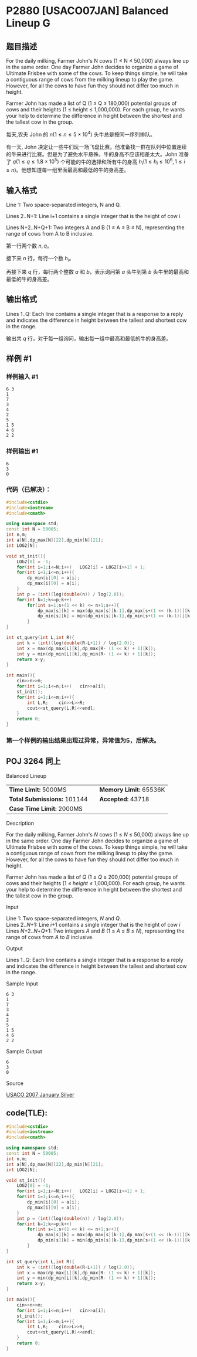 # P2880 [USACO07JAN] Balanced Lineup G

## 题目描述

For the daily milking, Farmer John's N cows (1 ≤ N ≤ 50,000) always line up in the same order. One day Farmer John decides to organize a game of Ultimate Frisbee with some of the cows. To keep things simple, he will take a contiguous range of cows from the milking lineup to play the game. However, for all the cows to have fun they should not differ too much in height.

Farmer John has made a list of Q (1 ≤ Q ≤ 180,000) potential groups of cows and their heights (1 ≤ height ≤ 1,000,000). For each group, he wants your help to determine the difference in height between the shortest and the tallest cow in the group.

每天,农夫 John 的 $n(1\le n\le 5\times 10^4)$ 头牛总是按同一序列排队。

有一天, John 决定让一些牛们玩一场飞盘比赛。他准备找一群在队列中位置连续的牛来进行比赛。但是为了避免水平悬殊，牛的身高不应该相差太大。John 准备了 $q(1\le q\le 1.8\times10^5)$ 个可能的牛的选择和所有牛的身高 $h_i(1\le h_i\le 10^6,1\le i\le n)$。他想知道每一组里面最高和最低的牛的身高差。

## 输入格式

Line 1: Two space-separated integers, N and Q.


Lines 2..N+1: Line i+1 contains a single integer that is the height of cow i


Lines N+2..N+Q+1: Two integers A and B (1 ≤ A ≤ B ≤ N), representing the range of cows from A to B inclusive.

第一行两个数 $n,q$。

接下来 $n$ 行，每行一个数 $h_i$。

再接下来 $q$ 行，每行两个整数 $a$ 和 $b$，表示询问第 $a$ 头牛到第 $b$ 头牛里的最高和最低的牛的身高差。

## 输出格式

Lines 1..Q: Each line contains a single integer that is a response to a reply and indicates the difference in height between the tallest and shortest cow in the range.

输出共 $q$ 行，对于每一组询问，输出每一组中最高和最低的牛的身高差。

## 样例 #1

### 样例输入 #1

```
6 3
1
7
3
4
2
5
1 5
4 6
2 2
```

### 样例输出 #1

```
6
3
0
```

### 代码（已解决）：
```cpp
#include<cstdio>
#include<iostream>
#include<cmath>

using namespace std;
const int N = 50005;
int n,m;
int a[N],dp_max[N][22],dp_min[N][21];
int LOG2[N];

void st_init(){
	LOG2[0] = -1;
	for(int i=1;i<=N;i++)	LOG2[i] = LOG2[i>>1] + 1;
	for(int i=1;i<=n;i++){
		dp_min[i][0] = a[i];
		dp_max[i][0] = a[i];
	} 
	int p = (int)(log(double(n)) / log(2.0));
	for(int k=1;k<=p;k++)
		for(int s=1;s+(1 << k) <= n+1;s++){
			dp_max[s][k] = max(dp_max[s][k-1],dp_max[s+(1 << (k-1))][k-1]);
			dp_min[s][k] = min(dp_min[s][k-1],dp_min[s+(1 << (k-1))][k-1]); 
		}
}

int st_query(int L,int R){
	int k = (int)(log(double(R-L+1)) / log(2.0));
	int x = max(dp_max[L][k],dp_max[R- (1 << k) + 1][k]);
	int y = min(dp_min[L][k],dp_min[R- (1 << k) + 1][k]);
	return x-y;
}

int main(){
	cin>>n>>m;
	for(int i=1;i<=n;i++)	cin>>a[i];
	st_init();
	for(int i=1;i<=m;i++){
		int L,R;	cin>>L>>R;
		cout<<st_query(L,R)<<endl; 
	}
	return 0;
}
```

### 第一个样例的输出结果出现过异常，异常值为5，后解决。

## POJ 3264 同上
Balanced Lineup

|                               |     |                          |
| ----------------------------- | --- | ------------------------ |
| **Time Limit:** 5000MS        |     | **Memory Limit:** 65536K |
| **Total Submissions:** 101144 |     | **Accepted:** 43718      |
| **Case Time Limit:** 2000MS   |     |                          |

Description

For the daily milking, Farmer John's _N_ cows (1 ≤ _N_ ≤ 50,000) always line up in the same order. One day Farmer John decides to organize a game of Ultimate Frisbee with some of the cows. To keep things simple, he will take a contiguous range of cows from the milking lineup to play the game. However, for all the cows to have fun they should not differ too much in height.

Farmer John has made a list of _Q_ (1 ≤ _Q_ ≤ 200,000) potential groups of cows and their heights (1 ≤ _height_ ≤ 1,000,000). For each group, he wants your help to determine the difference in height between the shortest and the tallest cow in the group.

Input

Line 1: Two space-separated integers, _N_ and _Q_.  
Lines 2.._N_+1: Line _i_+1 contains a single integer that is the height of cow _i_  
Lines _N_+2.._N_+_Q_+1: Two integers _A_ and _B_ (1 ≤ _A_ ≤ _B_ ≤ _N_), representing the range of cows from _A_ to _B_ inclusive.

Output

Lines 1.._Q_: Each line contains a single integer that is a response to a reply and indicates the difference in height between the tallest and shortest cow in the range.

Sample Input
```
6 3
1
7
3
4
2
5
1 5
4 6
2 2
```

Sample Output
```
6
3
0
```


Source

[USACO 2007 January Silver](http://poj.org/searchproblem?field=source&key=USACO+2007+January+Silver)

## code(TLE):
```cpp
#include<cstdio>
#include<iostream>
#include<cmath>

using namespace std;
const int N = 50005;
int n,m;
int a[N],dp_max[N][22],dp_min[N][21];
int LOG2[N];

void st_init(){
	LOG2[0] = -1;
	for(int i=1;i<=N;i++)	LOG2[i] = LOG2[i>>1] + 1;
	for(int i=1;i<=n;i++){
		dp_min[i][0] = a[i];
		dp_max[i][0] = a[i];
	} 
	int p = (int)(log(double(n)) / log(2.0));
	for(int k=1;k<=p;k++)
		for(int s=1;s+(1 << k) <= n+1;s++){
			dp_max[s][k] = max(dp_max[s][k-1],dp_max[s+(1 << (k-1))][k-1]);
			dp_min[s][k] = min(dp_min[s][k-1],dp_min[s+(1 << (k-1))][k-1]); 
		}
}

int st_query(int L,int R){
	int k = (int)(log(double(R-L+1)) / log(2.0));
	int x = max(dp_max[L][k],dp_max[R- (1 << k) + 1][k]);
	int y = min(dp_min[L][k],dp_min[R- (1 << k) + 1][k]);
	return x-y;
}

int main(){
	cin>>n>>m;
	for(int i=1;i<=n;i++)	cin>>a[i];
	st_init();
	for(int i=1;i<=m;i++){
		int L,R;	cin>>L>>R;
		cout<<st_query(L,R)<<endl; 
	}
	return 0;
}
```
